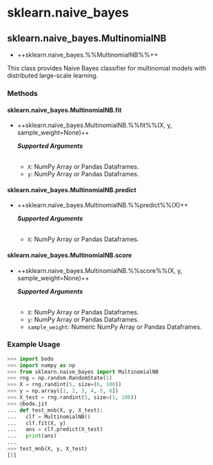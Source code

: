 # sklearn.naive_bayes

## sklearn.naive_bayes.MultinomialNB

- ++sklearn.naive_bayes.%%MultinomialNB%%++


This class provides Naive Bayes classifier for multinomial models with
distributed large-scale learning.

### Methods

#### sklearn.naive_bayes.MultinomialNB.fit

- ++sklearn.naive_bayes.MultinomialNB.%%fit%%(X, y, sample_weight=None)++

    ***Supported Arguments***
    <br>
    <br>    
    -   `X`: NumPy Array or Pandas Dataframes.
    -   `y`: NumPy Array or Pandas Dataframes.

#### sklearn.naive_bayes.MultinomialNB.predict

- ++sklearn.naive_bayes.MultinomialNB.%%predict%%(X)++

    ***Supported Arguments***
    <br>
    <br>    
    -  `X`: NumPy Array or Pandas Dataframes.

#### sklearn.naive_bayes.MultinomialNB.score

- ++sklearn.naive_bayes.MultinomialNB.%%score%%(X, y, sample_weight=None)++

    ***Supported Arguments***
    <br>
    <br>    
    -   `X`: NumPy Array or Pandas Dataframes.
    -   `y`: NumPy Array or Pandas Dataframes.
    -   `sample_weight`: Numeric NumPy Array or Pandas Dataframes.

### Example Usage

```py
>>> import bodo
>>> import numpy as np
>>> from sklearn.naive_bayes import MultinomialNB
>>> rng = np.random.RandomState(1)
>>> X = rng.randint(5, size=(6, 100))
>>> y = np.array([1, 2, 3, 4, 5, 6])
>>> X_test = rng.randint(5, size=(1, 100))
>>> @bodo.jit
... def test_mnb(X, y, X_test):
...   clf = MultinomialNB()
...   clf.fit(X, y)
...   ans = clf.predict(X_test)
...   print(ans)
...
>>> test_mnb(X, y, X_test)
[5]
```